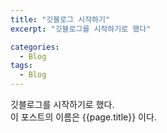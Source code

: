 ```yaml
---
title: "깃블로그 시작하기"
excerpt: "깃블로그를 시작하기로 했다"

categories:
  - Blog
tags:
  - Blog
---
```


깃블로그를 시작하기로 했다.   
이 포스트의 이름은 {{page.title}} 이다.
